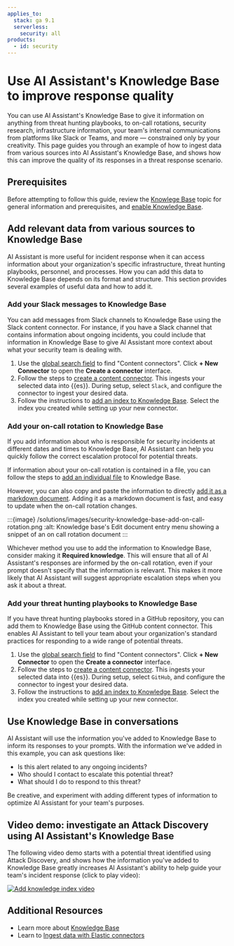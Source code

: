 ```yaml
---
applies_to:
  stack: ga 9.1
  serverless:
    security: all
products:
  - id: security
---
```



# Use AI Assistant's Knowledge Base to improve response quality

You can use AI Assistant's Knowledge Base to give it information on anything from threat hunting playbooks, to on-call rotations, security research, infrastructure information, your team's internal communications from platforms like Slack or Teams, and more — constrained only by your creativity. This page guides you through an example of how to ingest data from various sources into AI Assistant's Knowledge Base, and shows how this can improve the quality of its responses in a threat response scenario. 

## Prerequisites

Before attempting to follow this guide, review the [Knowlege Base](/solutions/security/ai/ai-assistant-knowledge-base.md) topic for general information and prerequisites, and [enable Knowledge Base](/solutions/security/ai/ai-assistant-knowledge-base.md#enable-knowledge-base).

## Add relevant data from various sources to Knowledge Base

AI Assistant is more useful for incident response when it can access information about your organization's specific infrastructure, threat hunting playbooks, personnel, and processes. How you can add this data to Knowledge Base depends on its format and structure. This section provides several examples of useful data and how to add it. 

### Add your Slack messages to Knowledge Base

You can add messages from Slack channels to Knowledge Base using the Slack content connector. For instance, if you have a Slack channel that contains information about ongoing incidents, you could include that information in Knowledge Base to give AI Assistant more context about what your security team is dealing with. 

1. Use the [global search field](/explore-analyze/find-and-organize/find-apps-and-objects.md) to find "Content connectors". Click **+ New Connector** to open the **Create a connector** interface.
2. Follow the steps to [create a content connector](/solutions/security/get-started/content-connectors.md). This ingests your selected data into {{es}}. During setup, select `Slack`, and configure the connector to ingest your desired data.
3. Follow the instructions to [add an index to Knowledge Base](/solutions/security/ai/ai-assistant-knowledge-base.md#). Select the index you created while setting up your new connector.

### Add your on-call rotation to Knowledge Base

If you add information about who is responsible for security incidents at different dates and times to Knowledge Base, AI Assistant can help you quickly follow the correct escalation protocol for potential threats. 

If information about your on-call rotation is contained in a file, you can follow the steps to [add an individual file](/solutions/security/ai/ai-assistant-knowledge-base.md#add-specific-file) to Knowledge Base. 

However, you can also copy and paste the information to directly [add it as a markdown document](/solutions/security/ai/ai-assistant-knowledge-base.md#knowledge-base-add-knowledge-document). Adding it as a markdown document is fast, and easy to update when the on-call rotation changes. 

:::{image} /solutions/images/security-knowledge-base-add-on-call-rotation.png
:alt: Knowledge base's Edit document entry menu showing a snippet of an on call rotation document
:::

Whichever method you use to add the information to Knowledge Base, consider making it **Required knowledge**. This will ensure that all of AI Assistant's responses are informed by the on-call rotation, even if your prompt doesn't specify that the information is relevant. This makes it more likely that AI Assistant will suggest appropriate escalation steps when you ask it about a threat.

### Add your threat hunting playbooks to Knowledge Base
 
If you have threat hunting playbooks stored in a GitHub repository, you can add them to Knowledge Base using the GitHub content connector. This enables AI Assistant to tell your team about your organization's standard practices for responding to a wide range of potential threats. 

1. Use the [global search field](/explore-analyze/find-and-organize/find-apps-and-objects.md) to find "Content connectors". Click **+ New Connector** to open the **Create a connector** interface.
2. Follow the steps to [create a content connector](/solutions/security/get-started/content-connectors.md). This ingests your selected data into {{es}}. During setup, select `GitHub`, and configure the connector to ingest your desired data.
3. Follow the instructions to [add an index to Knowledge Base](/solutions/security/ai/ai-assistant-knowledge-base.md#). Select the index you created while setting up your new connector.

## Use Knowledge Base in conversations

AI Assistant will use the information you've added to Knowledge Base to inform its responses to your prompts. With the information we've added in this example, you can ask questions like:

- Is this alert related to any ongoing incidents?
- Who should I contact to escalate this potential threat?
- What should I do to respond to this threat?

Be creative, and experiment with adding different types of information to optimize AI Assistant for your team's purposes.

## Video demo: investigate an Attack Discovery using AI Assistant's Knowledge Base

The following video demo starts with a potential threat identified using Attack Discovery, and shows how the information you've added to Knowledge Base greatly increases AI Assistant's ability to help guide your team's incident response (click to play video):

[![Add knowledge index video](https://play.vidyard.com/SGrcygEFBCEJRURGjR8sMh.jpg)](https://videos.elastic.co/watch/SGrcygEFBCEJRURGjR8sMh?)

## Additional Resources

- Learn more about [Knowledge Base](https://www.elastic.co/guide/en/security/current/ai-assistant-knowledge-base.html)
- Learn to [Ingest data with Elastic connectors](https://www.elastic.co/guide/en/elasticsearch/reference/current/search-connectors.html)
